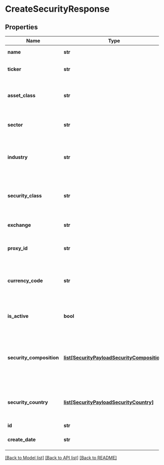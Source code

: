 # CreateSecurityResponse

## Properties
Name | Type | Description | Notes
------------ | ------------- | ------------- | -------------
**name** | **str** | Name for the security | 
**ticker** | **str** | Security’s ticker on the exchange where it is traded | 
**asset_class** | **str** | The asset class for the security such as “equity”, “fixed-income”, “cash”, etc. | [optional] 
**sector** | **str** | Sector for the security such as “Technology” or “Pharmaceuticals” | [optional] 
**industry** | **str** | The industry of the security such as “Consumer Tech” or “Enterprise Systems” | [optional] 
**security_class** | **str** | The security class of the security such as “stock”, “mutual fund”, “ETF” (exchange-traded fund), etc. | [optional] 
**exchange** | **str** | The exchange on which the security is traded | [optional] 
**proxy_id** | **str** | ID of a security that will serve as a proxy in financial analytics | [optional] 
**currency_code** | **str** | Alphabetic currency code for the base currency of the security, limited to 3 characters | [optional] 
**is_active** | **bool** | Indicates if the security is active. Defaults to true which indicates that the it is active | [optional] [default to True]
**security_composition** | [**list[SecurityPayloadSecurityComposition]**](SecurityPayloadSecurityComposition.md) | Details on the components of a security, their relative weight within the security, and their start and end dates | [optional] 
**security_country** | [**list[SecurityPayloadSecurityCountry]**](SecurityPayloadSecurityCountry.md) | Each country where the security is traded and its relative weight within the security | [optional] 
**id** | **str** | ID of the security | [optional] 
**create_date** | **str** | Datetime the security was created | [optional] 

[[Back to Model list]](../README.md#documentation-for-models) [[Back to API list]](../README.md#documentation-for-api-endpoints) [[Back to README]](../README.md)


